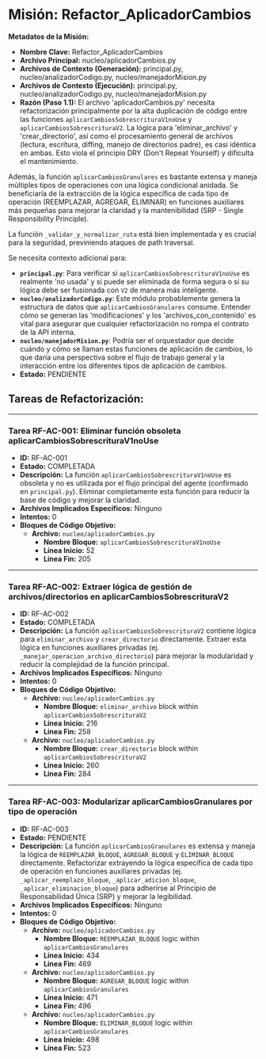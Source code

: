 # Misión: Refactor_AplicadorCambios

**Metadatos de la Misión:**
- **Nombre Clave:** Refactor_AplicadorCambios
- **Archivo Principal:** nucleo/aplicadorCambios.py
- **Archivos de Contexto (Generación):** principal.py, nucleo/analizadorCodigo.py, nucleo/manejadorMision.py
- **Archivos de Contexto (Ejecución):** principal.py, nucleo/analizadorCodigo.py, nucleo/manejadorMision.py
- **Razón (Paso 1.1):** El archivo 'aplicadorCambios.py' necesita refactorización principalmente por la alta duplicación de código entre las funciones `aplicarCambiosSobrescrituraV1noUse` y `aplicarCambiosSobrescrituraV2`. La lógica para 'eliminar_archivo' y 'crear_directorio', así como el procesamiento general de archivos (lectura, escritura, diffing, manejo de directorios padre), es casi idéntica en ambas. Esto viola el principio DRY (Don't Repeat Yourself) y dificulta el mantenimiento.

Además, la función `aplicarCambiosGranulares` es bastante extensa y maneja múltiples tipos de operaciones con una lógica condicional anidada. Se beneficiaría de la extracción de la lógica específica de cada tipo de operación (REEMPLAZAR, AGREGAR, ELIMINAR) en funciones auxiliares más pequeñas para mejorar la claridad y la mantenibilidad (SRP - Single Responsibility Principle).

La función `_validar_y_normalizar_ruta` está bien implementada y es crucial para la seguridad, previniendo ataques de path traversal.

Se necesita contexto adicional para:
- **`principal.py`**: Para verificar si `aplicarCambiosSobrescrituraV1noUse` es realmente 'no usada' y si puede ser eliminada de forma segura o si su lógica debe ser fusionada con `V2` de manera más inteligente.
- **`nucleo/analizadorCodigo.py`**: Este módulo probablemente genera la estructura de datos que `aplicarCambiosGranulares` consume. Entender cómo se generan las 'modificaciones' y los 'archivos_con_contenido' es vital para asegurar que cualquier refactorización no rompa el contrato de la API interna.
- **`nucleo/manejadorMision.py`**: Podría ser el orquestador que decide cuándo y cómo se llaman estas funciones de aplicación de cambios, lo que daría una perspectiva sobre el flujo de trabajo general y la interacción entre los diferentes tipos de aplicación de cambios.
- **Estado:** PENDIENTE

## Tareas de Refactorización:
---
### Tarea RF-AC-001: Eliminar función obsoleta aplicarCambiosSobrescrituraV1noUse
- **ID:** RF-AC-001
- **Estado:** COMPLETADA
- **Descripción:** La función `aplicarCambiosSobrescrituraV1noUse` es obsoleta y no es utilizada por el flujo principal del agente (confirmado en `principal.py`). Eliminar completamente esta función para reducir la base de código y mejorar la claridad.
- **Archivos Implicados Específicos:** Ninguno
- **Intentos:** 0
- **Bloques de Código Objetivo:**
  - **Archivo:** `nucleo/aplicadorCambios.py`
    - **Nombre Bloque:** `aplicarCambiosSobrescrituraV1noUse`
    - **Línea Inicio:** 52
    - **Línea Fin:** 205
---
### Tarea RF-AC-002: Extraer lógica de gestión de archivos/directorios en aplicarCambiosSobrescrituraV2
- **ID:** RF-AC-002
- **Estado:** COMPLETADA
- **Descripción:** La función `aplicarCambiosSobrescrituraV2` contiene lógica para `eliminar_archivo` y `crear_directorio` directamente. Extraer esta lógica en funciones auxiliares privadas (ej. `_manejar_operacion_archivo_directorio`) para mejorar la modularidad y reducir la complejidad de la función principal.
- **Archivos Implicados Específicos:** Ninguno
- **Intentos:** 0
- **Bloques de Código Objetivo:**
  - **Archivo:** `nucleo/aplicadorCambios.py`
    - **Nombre Bloque:** `eliminar_archivo` block within `aplicarCambiosSobrescrituraV2`
    - **Línea Inicio:** 216
    - **Línea Fin:** 258
  - **Archivo:** `nucleo/aplicadorCambios.py`
    - **Nombre Bloque:** `crear_directorio` block within `aplicarCambiosSobrescrituraV2`
    - **Línea Inicio:** 260
    - **Línea Fin:** 284
---
### Tarea RF-AC-003: Modularizar aplicarCambiosGranulares por tipo de operación
- **ID:** RF-AC-003
- **Estado:** PENDIENTE
- **Descripción:** La función `aplicarCambiosGranulares` es extensa y maneja la lógica de `REEMPLAZAR_BLOQUE`, `AGREGAR_BLOQUE` y `ELIMINAR_BLOQUE` directamente. Refactorizar extrayendo la lógica específica de cada tipo de operación en funciones auxiliares privadas (ej. `_aplicar_reemplazo_bloque`, `_aplicar_adicion_bloque`, `_aplicar_eliminacion_bloque`) para adherirse al Principio de Responsabilidad Única (SRP) y mejorar la legibilidad.
- **Archivos Implicados Específicos:** Ninguno
- **Intentos:** 0
- **Bloques de Código Objetivo:**
  - **Archivo:** `nucleo/aplicadorCambios.py`
    - **Nombre Bloque:** `REEMPLAZAR_BLOQUE` logic within `aplicarCambiosGranulares`
    - **Línea Inicio:** 434
    - **Línea Fin:** 469
  - **Archivo:** `nucleo/aplicadorCambios.py`
    - **Nombre Bloque:** `AGREGAR_BLOQUE` logic within `aplicarCambiosGranulares`
    - **Línea Inicio:** 471
    - **Línea Fin:** 496
  - **Archivo:** `nucleo/aplicadorCambios.py`
    - **Nombre Bloque:** `ELIMINAR_BLOQUE` logic within `aplicarCambiosGranulares`
    - **Línea Inicio:** 498
    - **Línea Fin:** 523